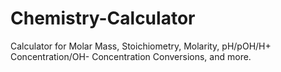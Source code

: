 # Chemistry-Calculator
Calculator for Molar Mass, Stoichiometry, Molarity, pH/pOH/H+ Concentration/OH- Concentration Conversions, and more.
